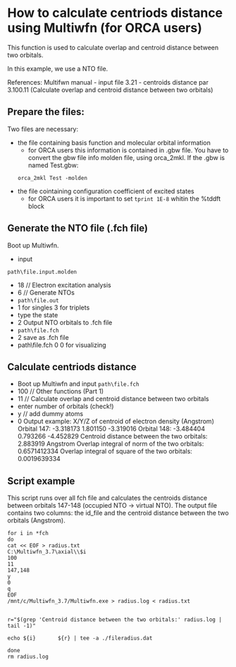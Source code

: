 # How to calculate centriods distance using Multiwfn (for ORCA users)
This function is used to calculate overlap and centroid distance between two orbitals. 

In this example, we use a NTO file.

References: 
Multifwn manual
	- input file 3.21
	- centroids distance par 3.100.11 (Calculate overlap and centroid distance between two orbitals)


## Prepare the files:
Two files are necessary:
- the file containing basis function and molecular orbital information
	- for ORCA users this information is contained in .gbw file. You have to convert the gbw file info molden file, using orca_2mkl. If the .gbw is named Test.gbw: 
	```
	orca_2mkl Test -molden
	```
- the file cointaining configuration coefficient of excited states
    - for ORCA users it is important to set ```tprint 1E-8``` whitin the %tddft block


## Generate the NTO file (.fch file)
Boot up Multiwfn. 
- input 
```
path\file.input.molden
```
- 18 // Electron excitation analysis
- 6 // Generate NTOs
- ```path\file.out```
- 1 for singles 3 for triplets
- type the state
-  2 Output NTO orbitals to .fch file
- ``` path\file.fch ```
- 2 save as .fch file
- path\file.fch
0 0 for visualizing



## Calculate centriods distance
- Boot up Multiwfn and input 
``` path\file.fch ```
- 100 //  Other functions (Part 1)
- 11 //  Calculate overlap and centroid distance between two orbitals
-  enter number of orbitals (check!)
-  y // add dummy atoms
-  0
Output example:
 X/Y/Z of centroid of electron density (Angstrom)
 Orbital   147:   -3.318173    1.801150   -3.319016 
 Orbital   148:   -3.484404    0.793266   -4.452829
 Centroid distance between the two orbitals:    2.883919 Angstrom
 Overlap integral of norm of the two orbitals:    0.6571412334
 Overlap integral of square of the two orbitals:    0.0019639334

## Script example 

This script runs over all fch file and calculates the centroids distance between orbitals 147-148 
(occupied NTO -> virtual NTO). 
The output file contains two columns: the id_file and the centroid distance between the two orbitals (Angstrom).

```
for i in *fch
do
cat << EOF > radius.txt
C:\Multiwfn_3.7\axial\\$i
100
11
147,148
y
0
q
EOF
/mnt/c/Multiwfn_3.7/Multiwfn.exe > radius.log < radius.txt


r="$(grep 'Centroid distance between the two orbitals:' radius.log | tail -1)"

echo ${i}       ${r} | tee -a ./fileradius.dat

done
rm radius.log

```
